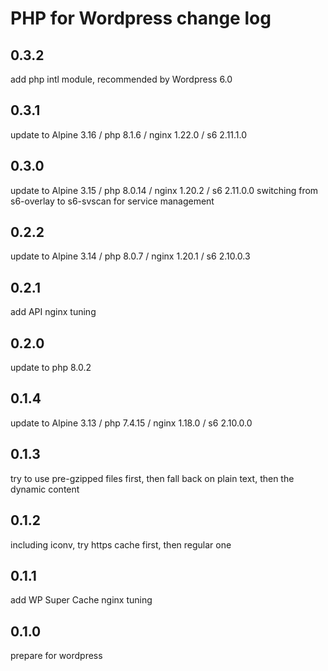 # PHP for Wordpress change log

## 0.3.2

add php intl module, recommended by Wordpress 6.0

## 0.3.1

update to Alpine 3.16 / php 8.1.6 / nginx 1.22.0 / s6 2.11.1.0

## 0.3.0

update to Alpine 3.15 / php 8.0.14 / nginx 1.20.2 / s6 2.11.0.0
switching from s6-overlay to s6-svscan for service management

## 0.2.2

update to Alpine 3.14 / php 8.0.7 / nginx 1.20.1 / s6 2.10.0.3

## 0.2.1

add API nginx tuning

## 0.2.0

update to php 8.0.2

## 0.1.4

update to Alpine 3.13 / php 7.4.15 / nginx 1.18.0 / s6 2.10.0.0

## 0.1.3

try to use pre-gzipped files first, then fall back on plain text, then the dynamic content

## 0.1.2

including iconv, try https cache first, then regular one

## 0.1.1

add WP Super Cache nginx tuning

## 0.1.0

prepare for wordpress

